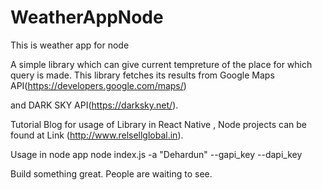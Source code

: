 # WeatherAppNode
This is weather app for node

A simple library which can give current tempreture of the place for which query is made. This library fetches its results from Google Maps API(https://developers.google.com/maps/)

and DARK SKY API(https://darksky.net/).


Tutorial Blog for usage of Library in React Native , Node projects can be found at Link (http://www.relsellglobal.in).

Usage in node app 
node index.js -a "Dehardun" --gapi_key <Google maps api key> --dapi_key <dark sky api key>

Build something great. People are waiting to see.


